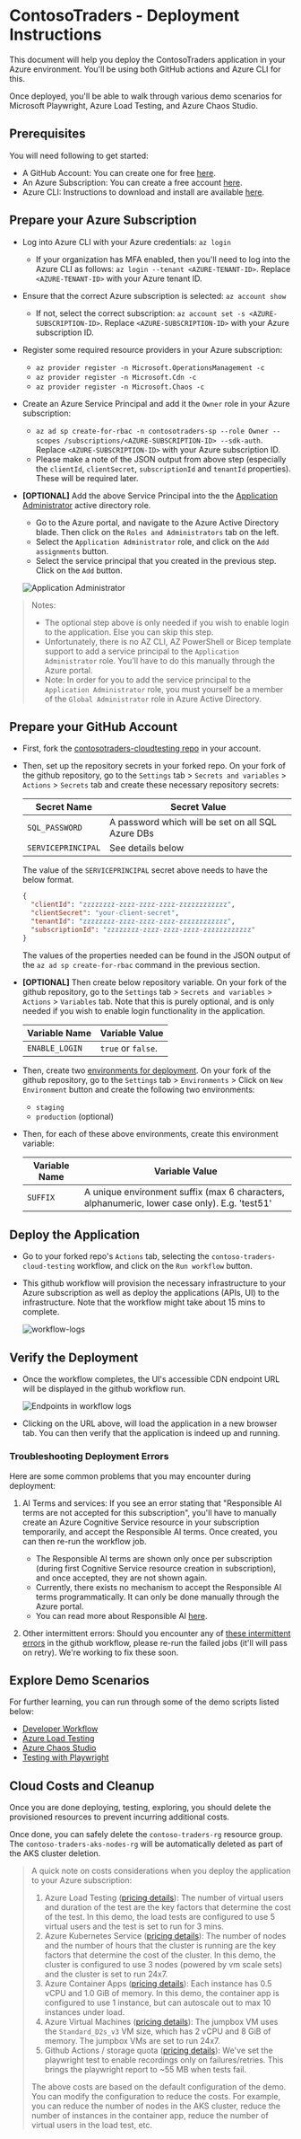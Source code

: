 # ContosoTraders - Deployment Instructions

This document will help you deploy the ContosoTraders application in your Azure environment. You'll be using both GitHub actions and Azure CLI for this.

Once deployed, you'll be able to walk through various demo scenarios for Microsoft Playwright, Azure Load Testing, and Azure Chaos Studio.

## Prerequisites

You will need following to get started:

* A GitHub Account: You can create one for free [here](https://github.com/).
* An Azure Subscription: You can create a free account [here](https://azure.microsoft.com/free/).
* Azure CLI: Instructions to download and install are available [here](https://learn.microsoft.com/en-us/cli/azure/install-azure-cli).

## Prepare your Azure Subscription

* Log into Azure CLI with your Azure credentials: `az login`
  * If your organization has MFA enabled, then you'll need to log into the Azure CLI as follows: `az login --tenant <AZURE-TENANT-ID>`. Replace `<AZURE-TENANT-ID>` with your Azure tenant ID.

* Ensure that the correct Azure subscription is selected: `az account show`
  * If not, select the correct subscription: `az account set -s <AZURE-SUBSCRIPTION-ID>`. Replace `<AZURE-SUBSCRIPTION-ID>` with your Azure subscription ID.

* Register some required resource providers in your Azure subscription:
  * `az provider register -n Microsoft.OperationsManagement -c`
  * `az provider register -n Microsoft.Cdn -c`
  * `az provider register -n Microsoft.Chaos -c`

* Create an Azure Service Principal and add it the `Owner` role in your Azure subscription:
  * `az ad sp create-for-rbac -n contosotraders-sp --role Owner --scopes /subscriptions/<AZURE-SUBSCRIPTION-ID> --sdk-auth`. Replace `<AZURE-SUBSCRIPTION-ID>` with your Azure subscription ID.
  * Please make a note of the JSON output from above step (especially the `clientId`, `clientSecret`, `subscriptionId` and `tenantId` properties). These will be required later.

* **[OPTIONAL]** Add the above Service Principal into the the [Application Administrator](https://learn.microsoft.com/en-us/azure/active-directory/roles/permissions-reference#application-administrator) active directory role.
  * Go to the Azure portal, and navigate to the Azure Active Directory blade. Then click on the `Roles and Administrators` tab on the left.
  * Select the `Application Administrator` role, and click on the `Add assignments` button.
  * Select the service principal that you created in the previous step. Click on the `Add` button.

  ![Application Administrator](./images/ad-application-administrator.png)

>
> Notes:
>
> * The optional step above is only needed if you wish to enable login to the application. Else you can skip this step.
> * Unfortunately, there is no AZ CLI, AZ PowerShell or Bicep template support to add a service principal to the `Application Administrator` role. You'll have to do this manually through the Azure portal.
> * Note: In order for you to add the service principal to the `Application Administrator` role, you must yourself be a member of the `Global Administrator` role in Azure Active Directory.
>

## Prepare your GitHub Account

* First, fork the [contosotraders-cloudtesting repo](https://github.com/microsoft/contosotraders-cloudtesting) in your account.

* Then, set up the repository secrets in your forked repo. On your fork of the github repository, go to the `Settings` tab > `Secrets and variables` > `Actions` > `Secrets` tab and create these necessary repository secrets:

  | Secret Name        | Secret Value                                      |
  | ------------------ | ------------------------------------------------- |
  | `SQL_PASSWORD`     | A password which will be set on all SQL Azure DBs |
  | `SERVICEPRINCIPAL` | See details below                                 |

  The value of the `SERVICEPRINCIPAL` secret above needs to have the below format.

  ```json
  {
    "clientId": "zzzzzzzz-zzzz-zzzz-zzzz-zzzzzzzzzzzz",
    "clientSecret": "your-client-secret",
    "tenantId": "zzzzzzzz-zzzz-zzzz-zzzz-zzzzzzzzzzzz",
    "subscriptionId": "zzzzzzzz-zzzz-zzzz-zzzz-zzzzzzzzzzzz"
  }
  ```

  The values of the properties needed can be found in the JSON output of the `az ad sp create-for-rbac` command in the previous section.

* **[OPTIONAL]** Then create below repository variable. On your fork of the github repository, go to the `Settings` tab > `Secrets and variables` > `Actions` > `Variables` tab. Note that this is purely optional, and is only needed if you wish to enable login functionality in the application.

  | Variable Name  | Variable Value     |
  | -------------- | ------------------ |
  | `ENABLE_LOGIN` | `true` or `false`. |

* Then, create two [environments for deployment](https://docs.github.com/en/actions/deployment/targeting-different-environments/using-environments-for-deployment). On your fork of the github repository, go to the `Settings` tab > `Environments` > Click on `New Environment` button and create the following two environments:
  * `staging`
  * `production` (optional)

* Then, for each of these above environments, create this environment variable:

  | Variable Name | Variable Value                                                                               |
  | ------------- | -------------------------------------------------------------------------------------------- |
  | `SUFFIX`      | A unique environment suffix (max 6 characters, alphanumeric, lower case only). E.g. 'test51' |

## Deploy the Application

* Go to your forked repo's `Actions` tab, selecting the `contoso-traders-cloud-testing` workflow, and click on the `Run workflow` button.

* This github workflow will provision the necessary infrastructure to your Azure subscription as well as deploy the applications (APIs, UI) to the infrastructure. Note that the workflow might take about 15 mins to complete.

  ![workflow-logs](./images/github-workflow.png)

## Verify the Deployment

* Once the workflow completes, the UI's accessible CDN endpoint URL will be displayed in the github workflow run.

  ![Endpoints in workflow logs](./images/ui-endpoint-github-workflow.png)

* Clicking on the URL above, will load the application in a new browser tab. You can then verify that the application is indeed up and running.

### Troubleshooting Deployment Errors

Here are some common problems that you may encounter during deployment:

1. AI Terms and services: If you see an error stating that "Responsible AI terms are not accepted for this subscription", you'll have to manually create an Azure Cognitive Service resource in your subscription temporarily, and accept the Responsible AI terms. Once created, you can then re-run the workflow job.

   * The Responsible AI terms are shown only once per subscription (during first Cognitive Service resource creation in subscription), and once accepted, they are not shown again.
   * Currently, there exists no mechanism to accept the Responsible AI terms programmatically. It can only be done manually through the Azure portal.
   * You can read more about Responsible AI [here](https://learn.microsoft.com/en-us/azure/machine-learning/concept-responsible-ai).

2. Other intermittent errors: Should you encounter any of [these intermittent errors](https://github.com/microsoft/ContosoTraders/issues?q=is%3Aissue+is%3Aopen+label%3Adevops) in the github workflow, please re-run the failed jobs (it'll will pass on retry). We're working to fix these soon.

## Explore Demo Scenarios

For further learning, you can run through some of the demo scripts listed below:

* [Developer Workflow](../demo-scripts/dev-workflow/walkthrough.md)
* [Azure Load Testing](../demo-scripts/azure-load-testing/walkthrough.md)
* [Azure Chaos Studio](../demo-scripts/azure-chaos-studio/walkthrough.md)
* [Testing with Playwright](../demo-scripts/testing-with-playwright/walkthrough.md)

## Cloud Costs and Cleanup

Once you are done deploying, testing, exploring, you should delete the provisioned resources to prevent incurring additional costs.

Once done, you can safely delete the `contoso-traders-rg` resource group. The `contoso-traders-aks-nodes-rg` will be automatically deleted as part of the AKS cluster deletion.

> A quick note on costs considerations when you deploy the application to your Azure subscription:
>
> 1. Azure Load Testing ([pricing details](https://azure.microsoft.com/en-us/pricing/details/load-testing/)): The number of virtual users and duration of the test are the key factors that determine the cost of the test. In this demo, the load tests are configured to use 5 virtual users and the test is set to run for 3 mins.
> 2. Azure Kubernetes Service ([pricing details](https://azure.microsoft.com/en-us/pricing/details/kubernetes-service/)): The number of nodes and the number of hours that the cluster is running are the key factors that determine the cost of the cluster. In this demo, the cluster is configured to use 3 nodes (powered by vm scale sets) and the cluster is set to run 24x7.
> 3. Azure Container Apps ([pricing details](https://azure.microsoft.com/en-us/pricing/details/container-apps/)): Each instance has 0.5 vCPU and 1.0 GiB of memory. In this demo, the container app is configured to use 1 instance, but can autoscale out to max 10 instances under load.
> 4. Azure Virtual Machines ([pricing details](https://azure.microsoft.com/en-us/pricing/details/virtual-machines/windows/)): The jumpbox VM uses the `Standard_D2s_v3` VM size, which has 2 vCPU and 8 GiB of memory. The jumpbox VMs are set to run 24x7.
> 5. Github Actions / storage quota ([pricing details](https://docs.github.com/en/billing/managing-billing-for-github-actions/about-billing-for-github-actions#included-storage-and-minutes)): We've set the playwright test to enable recordings only on failures/retries. This brings the playwright report to ~55 MB when tests fail.
>
> The above costs are based on the default configuration of the demo. You can modify the configuration to reduce the costs. For example, you can reduce the number of nodes in the AKS cluster, reduce the number of instances in the container app, reduce the number of virtual users in the load test, etc.
>
